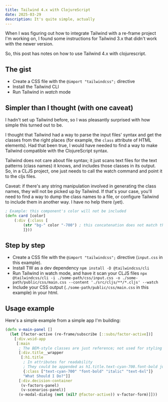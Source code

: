 ```yaml
---
title: Tailwind 4.x with ClojureScript
date: 2025-03-29
description: It's quite simple, actually
---
```


When I was figuring out how to integrate Tailwind with a re-frame project I'm working on, I found some instructions for Tailwind 3.x that didn't work with the newer version.

So, this post has notes on how to use Tailwind 4.x with clojurescript.

## The gist

- Create a CSS file with the `@import "tailwindcss";` directive
- Install the Tailwind CLI
- Run Tailwind in _watch_ mode

## Simpler than I thought (with one caveat)

I hadn't set up Tailwind before, so I was pleasantly surprised with how simple this turned out to be.

I thought that Tailwind had a way to parse the input files' syntax and get the classes from the right places (for example, the `class` attribute of HTML elements). Had that been true, I would have needed to find a way to make Tailwind compatible with the ClojureScript syntax.

Tailwind does not care about file syntax; it just scans text files for the text patterns (class names) it knows, and includes those classes in its output. So, in a CLJS project, one just needs to call the watch command and point it to the cljs files.

Caveat: if there's any string manipulation involved in generating the class names, they will not be picked up by Tailwind. If that's your case, you'll need to find a way to dump the class names to a file, or configure Tailwind to include them in another way. I have no help there (yet).

```clojure
; Example: this component's color will not be included
(defn card [color]
    (:div {:class [
        (str "bg-" color "-700") ; this concatenation does not match the bg-COLOR-700 that tw would expect
        ]}))
```

## Step by step

- Create a CSS file with the `@import "tailwindcss";` directive (`input.css` in this example).
- Install TW as a dev dependency `npm install -D @tailwindcss/cli`
- Run Tailwind in watch mode, and have it scan your CLJS files `npx @tailwindcss/cli -i ./some-path/css/input.css -o ./some-path/public/css/main.css --content './src/cljs/**/*.cljs' --watch`
- Include your CSS output (`./some-path/public/css/main.css` in this example) in your html.

## Usage example

Here's a simple example from a simple app I'm building:

```clojure
(defn v-main-panel []
  (let [factor-active (re-frame/subscribe [::subs/factor-active])]
    [:div.wsid-app
     [:main
      ; The BEM-style classes are just reference; not used for styling
      [:div.title__wrapper 
       [:h1.title 
        ; In attributes for readability
        ; They could be appended as h1.title.text-cyan-700.font-bold just as well
        {:class ["text-cyan-700" "font-bold" "italic" "text-6xl"]}
        "What Should I Do?"]]
      [:div.decision-container
       (v-factors-panel)
       (v-scenarios-panel)]
      (v-modal-dialog (not (nil? @factor-active)) v-factor-form)]]))
```
